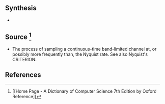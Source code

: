## Synthesis
- 
## Source [^1]
- The process of sampling a continuous-time band-limited channel at, or possibly more frequently than, the Nyquist rate. See also Nyquist's CRITERION.
## References

[^1]: [[Home Page - A Dictionary of Computer Science 7th Edition by Oxford Reference]]